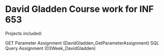 # David Gladden Course work for INF 653
Projects included:

GET Parameter Assignment (DavidGladden_GetParameterAssignment)
SQL Query Assignment (03Week_DavidGladden)
